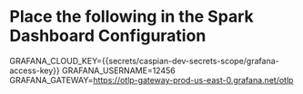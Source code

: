 # Place the following in the Spark Dashboard Configuration

GRAFANA_CLOUD_KEY={{secrets/caspian-dev-secrets-scope/grafana-access-key}}
GRAFANA_USERNAME=12456
GRAFANA_GATEWAY=https://otlp-gateway-prod-us-east-0.grafana.net/otlp
